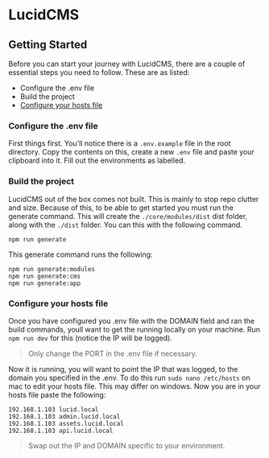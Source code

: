 # LucidCMS

## Getting Started

Before you can start your journey with LucidCMS, there are a couple of essential steps you need to follow. These are as listed:

- Configure the .env file
- Build the project
- [Configure your hosts file](#configure-your-hosts-file)

### Configure the .env file

First things first. You'll notice there is a ```.env.example``` file in the root directory. Copy the contents on this, create a new ```.env``` file and paste your clipboard into it. Fill out the environments as labelled.

### Build the project

LucidCMS out of the box comes not built. This is mainly to stop repo clutter and size. Because of this, to be able to get started you must run the generate command. This will create the ```./core/modules/dist``` dist folder, along with the ```./dist``` folder. You can this with the following command.

``` 
npm run generate
```

This generate command runs the following:

```
npm run generate:modules
npm run generate:cms
npm run generate:app
```

### Configure your hosts file

Once you have configured you .env file with the DOMAIN field and ran the build commands, youll want to get the running locally on your machine. Run ```npm run dev``` for this (notice the IP will be logged).

> Only change the PORT in the .env file if necessary.

Now it is running, you will want to point the IP that was logged, to the domain you specified in the .env. To do this run ```sudo nano /etc/hosts``` on mac to edit your hosts file. This may differ on windows. Now you are in your hosts file paste the following:

```
192.168.1.103 lucid.local
192.168.1.103 admin.lucid.local
192.168.1.103 assets.lucid.local
192.168.1.103 api.lucid.local
```
> Swap out the IP and DOMAIN specific to your environment.